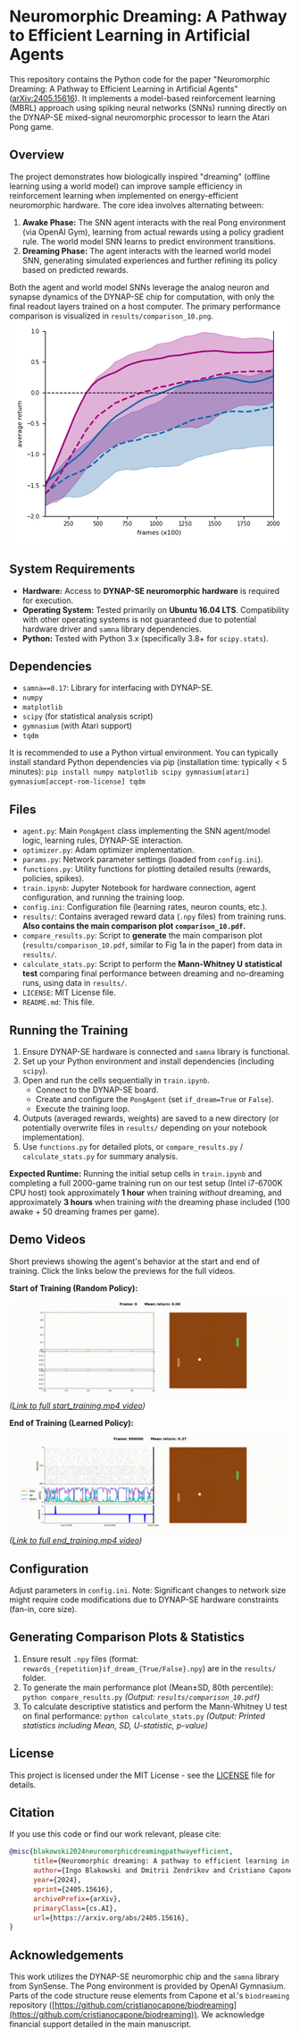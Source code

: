 # Neuromorphic Dreaming: A Pathway to Efficient Learning in Artificial Agents

This repository contains the Python code for the paper "Neuromorphic Dreaming: A Pathway to Efficient Learning in Artificial Agents" ([arXiv:2405.15616](https://arxiv.org/abs/2405.15616)). It implements a model-based reinforcement learning (MBRL) approach using spiking neural networks (SNNs) running directly on the DYNAP-SE mixed-signal neuromorphic processor to learn the Atari Pong game.

## Overview

The project demonstrates how biologically inspired "dreaming" (offline learning using a world model) can improve sample efficiency in reinforcement learning when implemented on energy-efficient neuromorphic hardware. The core idea involves alternating between:

1.  **Awake Phase:** The SNN agent interacts with the real Pong environment (via OpenAI Gym), learning from actual rewards using a policy gradient rule. The world model SNN learns to predict environment transitions.
2.  **Dreaming Phase:** The agent interacts with the learned world model SNN, generating simulated experiences and further refining its policy based on predicted rewards.

Both the agent and world model SNNs leverage the analog neuron and synapse dynamics of the DYNAP-SE chip for computation, with only the final readout layers trained on a host computer. The primary performance comparison is visualized in `results/comparison_10.png`.
![Comparison](results/comparison_10.png)
## System Requirements

*   **Hardware:** Access to **DYNAP-SE neuromorphic hardware** is required for execution.
*   **Operating System:** Tested primarily on **Ubuntu 16.04 LTS**. Compatibility with other operating systems is not guaranteed due to potential hardware driver and `samna` library dependencies.
*   **Python:** Tested with Python 3.x (specifically 3.8+ for `scipy.stats`).

## Dependencies

*   `samna==0.17`: Library for interfacing with DYNAP-SE.
*   `numpy`
*   `matplotlib`
*   `scipy` (for statistical analysis script)
*   `gymnasium` (with Atari support)
*   `tqdm`

It is recommended to use a Python virtual environment. You can typically install standard Python dependencies via pip (installation time: typically < 5 minutes):
`pip install numpy matplotlib scipy gymnasium[atari] gymnasium[accept-rom-license] tqdm`


## Files

*   `agent.py`: Main `PongAgent` class implementing the SNN agent/model logic, learning rules, DYNAP-SE interaction.
*   `optimizer.py`: Adam optimizer implementation.
*   `params.py`: Network parameter settings (loaded from `config.ini`).
*   `functions.py`: Utility functions for plotting detailed results (rewards, policies, spikes).
*   `train.ipynb`: Jupyter Notebook for hardware connection, agent configuration, and running the training loop.
*   `config.ini`: Configuration file (learning rates, neuron counts, etc.).
*   `results/`: Contains averaged reward data (`.npy` files) from training runs. **Also contains the main comparison plot `comparison_10.pdf`.**
*   `compare_results.py`: Script to **generate** the main comparison plot (`results/comparison_10.pdf`, similar to Fig 1a in the paper) from data in `results/`.
*   `calculate_stats.py`: Script to perform the **Mann-Whitney U statistical test** comparing final performance between dreaming and no-dreaming runs, using data in `results/`.
*   `LICENSE`: MIT License file.
*   `README.md`: This file.

## Running the Training

1.  Ensure DYNAP-SE hardware is connected and `samna` library is functional.
2.  Set up your Python environment and install dependencies (including `scipy`).
3.  Open and run the cells sequentially in `train.ipynb`.
    *   Connect to the DYNAP-SE board.
    *   Create and configure the `PongAgent` (set `if_dream=True` or `False`).
    *   Execute the training loop.
4.  Outputs (averaged rewards, weights) are saved to a new directory (or potentially overwrite files in `results/` depending on your notebook implementation).
5.  Use `functions.py` for detailed plots, or `compare_results.py` / `calculate_stats.py` for summary analysis.

**Expected Runtime:** Running the initial setup cells in `train.ipynb` and completing a full 2000-game training run on our test setup (Intel i7-6700K CPU host) took approximately **1 hour** when training *without* dreaming, and approximately **3 hours** when training *with* the dreaming phase included (100 awake + 50 dreaming frames per game).

## Demo Videos

Short previews showing the agent's behavior at the start and end of training. Click the links below the previews for the full videos.

**Start of Training (Random Policy):**

![Agent performance preview at start of training](media/start_training_preview.gif)
*([Link to full start_training.mp4 video](media/start_training.mp4))*

**End of Training (Learned Policy):**

![Agent performance preview at end of training](media/end_training_preview.gif)
*([Link to full end_training.mp4 video](media/end_training.mp4))*

## Configuration

Adjust parameters in `config.ini`. Note: Significant changes to network size might require code modifications due to DYNAP-SE hardware constraints (fan-in, core size).

## Generating Comparison Plots & Statistics

1.  Ensure result `.npy` files (format: `rewards_{repetition}if_dream_{True/False}.npy`) are in the `results/` folder.
2.  To generate the main performance plot (Mean±SD, 80th percentile):
    `python compare_results.py`
    *(Output: `results/comparison_10.pdf`)*
3.  To calculate descriptive statistics and perform the Mann-Whitney U test on final performance:
    `python calculate_stats.py`
    *(Output: Printed statistics including Mean, SD, U-statistic, p-value)*

## License

This project is licensed under the MIT License - see the [LICENSE](LICENSE) file for details.

## Citation

If you use this code or find our work relevant, please cite:

```bibtex
@misc{blakowski2024neuromorphicdreamingpathwayefficient,
      title={Neuromorphic dreaming: A pathway to efficient learning in artificial agents},
      author={Ingo Blakowski and Dmitrii Zendrikov and Cristiano Capone and Giacomo Indiveri},
      year={2024},
      eprint={2405.15616},
      archivePrefix={arXiv},
      primaryClass={cs.AI},
      url={https://arxiv.org/abs/2405.15616},
}
```

## Acknowledgements

This work utilizes the DYNAP-SE neuromorphic chip and the `samna` library from SynSense. The Pong environment is provided by OpenAI Gymnasium. Parts of the code structure reuse elements from Capone et al.'s `biodreaming` repository ([https://github.com/cristianocapone/biodreaming](https://github.com/cristianocapone/biodreaming)). We acknowledge financial support detailed in the main manuscript.
